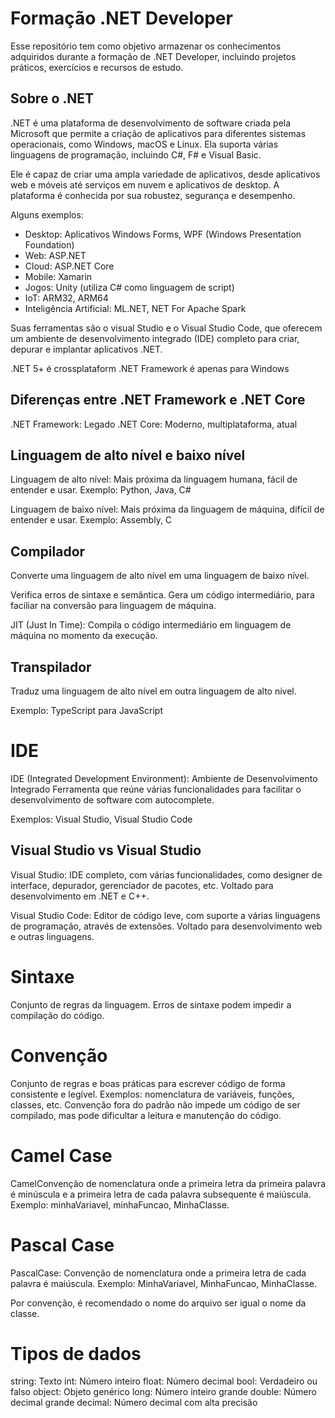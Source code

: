 # Formação .NET Developer
Esse repositório tem como objetivo armazenar os conhecimentos adquiridos durante a formação de .NET Developer, incluindo projetos práticos, exercícios e recursos de estudo.

## Sobre o .NET
.NET é uma plataforma de desenvolvimento de software criada pela Microsoft que permite a criação de aplicativos para diferentes sistemas operacionais, como Windows, macOS e Linux. Ela suporta várias linguagens de programação, incluindo C#, F# e Visual Basic.

Ele é capaz de criar uma ampla variedade de aplicativos, desde aplicativos web e móveis até serviços em nuvem e aplicativos de desktop. A plataforma é conhecida por sua robustez, segurança e desempenho.

Alguns exemplos:

- Desktop: Aplicativos Windows Forms, WPF (Windows Presentation Foundation)
- Web: ASP.NET
- Cloud: ASP.NET Core
- Mobile: Xamarin
- Jogos: Unity (utiliza C# como linguagem de script)
- IoT: ARM32, ARM64
- Inteligência Artificial: ML.NET, NET For Apache Spark

Suas ferramentas são o visual Studio e o Visual Studio Code, que oferecem um ambiente de desenvolvimento integrado (IDE) completo para criar, depurar e implantar aplicativos .NET.

.NET 5+ é crossplataform
.NET Framework é apenas para Windows

## Diferenças entre .NET Framework e .NET Core
.NET Framework: Legado
.NET Core: Moderno, multiplataforma, atual

## Linguagem de alto nível e baixo nível

Linguagem de alto nível: Mais próxima da linguagem humana, fácil de entender e usar. Exemplo: Python, Java, C#

Linguagem de baixo nível: Mais próxima da linguagem de máquina, difícil de entender e usar. Exemplo: Assembly, C

## Compilador

Converte uma linguagem de alto nível em uma linguagem de baixo nível.

Verifica erros de sintaxe e semântica.
Gera um código intermediário, para faciliar na conversão para linguagem de máquina.

JIT (Just In Time): Compila o código intermediário em linguagem de máquina no momento da execução.

## Transpilador

Traduz uma linguagem de alto nível em outra linguagem de alto nível.

Exemplo: TypeScript para JavaScript

# IDE

IDE (Integrated Development Environment): Ambiente de Desenvolvimento Integrado
Ferramenta que reúne várias funcionalidades para facilitar o desenvolvimento de software com autocomplete.

Exemplos: Visual Studio, Visual Studio Code

## Visual Studio vs Visual Studio

Visual Studio: IDE completo, com várias funcionalidades, como designer de interface, depurador, gerenciador de pacotes, etc. Voltado para desenvolvimento em .NET e C++.

Visual Studio Code: Editor de código leve, com suporte a várias linguagens de programação, através de extensões. Voltado para desenvolvimento web e outras linguagens.

# Sintaxe

Conjunto de regras da linguagem. Erros de sintaxe podem impedir a compilação do código.

# Convenção

Conjunto de regras e boas práticas para escrever código de forma consistente e legível. Exemplos: nomenclatura de variáveis, funções, classes, etc.
Convenção fora do padrão não impede um código de ser compilado, mas pode dificultar a leitura e manutenção do código.

# Camel Case

CamelConvenção de nomenclatura onde a primeira letra da primeira palavra é minúscula e a primeira letra de cada palavra subsequente é maiúscula. Exemplo: minhaVariavel, minhaFuncao, MinhaClasse.

# Pascal Case

PascalCase: Convenção de nomenclatura onde a primeira letra de cada palavra é maiúscula. Exemplo: MinhaVariavel, MinhaFuncao, MinhaClasse.

Por convenção, é recomendado o nome do arquivo ser igual o nome da classe.

# Tipos de dados

string: Texto
int: Número inteiro
float: Número decimal
bool: Verdadeiro ou falso
object: Objeto genérico
long: Número inteiro grande
double: Número decimal grande
decimal: Número decimal com alta precisão